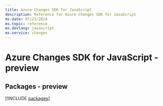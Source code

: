 ```yaml
---
title: Azure Changes SDK for JavaScript
description: Reference for Azure Changes SDK for JavaScript
ms.date: 07/23/2024
ms.topic: reference
ms.devlang: javascript
ms.service: changes
---
```

# Azure Changes SDK for JavaScript - preview
## Packages - preview
[!INCLUDE [packages](changes-index.md)]